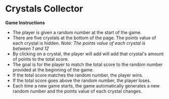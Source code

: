 # Crystals Collector
__Game Instructions__
* The player is given a random number at the start of the game.
* There are five crystals at the bottom of the page. The points value of each crystal is hidden. _Note: The points value of each crystal is between 1 and 12_
* By clicking on a crystal, the player will add will add that crystal's amount of points to the total score.
* The goal is for the player to match the total score to the random number provided at the beginning of the game.
* If the total score matches the random number, the player wins.
* If the total score goes above the random number, the player loses.
* Each time a new game starts, the game automatically generates a new random number and the points value of each crystal changes.
